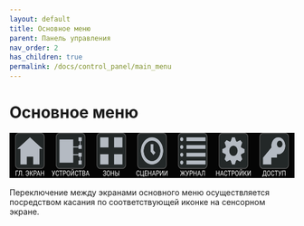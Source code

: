 ```yaml
---
layout: default
title: Основное меню
parent: Панель управления
nav_order: 2
has_children: true
permalink: /docs/control_panel/main_menu
---
```


# Основное меню

<p align="center">
<img src="../../assets/images/main_menu.png" width="616" height="80">
</p>

Переключение между экранами основного меню осуществляется посредством касания по соответствующей иконке на сенсорном экране.

